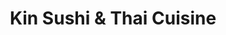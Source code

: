 ---
layout: place
title: "Kin Sushi & Thai Cuisine"
permalink: /illinois/chicago/kin-sushi-thai-cuisine.html
stateAbbr: IL
stateName: Illinois
cityName: Chicago
seo:
  name: "Kin Sushi & Thai Cuisine"
  type: Restaurant
  links: http://www.kinsushiandthai.com/
description: "Mixed Asian eats & BYOB in a clubby, low-lit setting with black walls, ductwork & a lounge area. Kin Sushi & Thai Cuisine serves delicious sushi in Chicago, Illinois. Try fresh Japanese dishes for a great dining experience. Available for takeout, delivery, lunch, and dinner."
place_id: ChIJLy48c9HSD4gRLrpihKmHjRs
photos:
  - name: >-
      places/ChIJLy48c9HSD4gRLrpihKmHjRs/photos/AeeoHcJFzR3VF76YWfVz_yM3pDfe35fhKMSMCsB6Zjnv8xaf2QaeVpIheKeIx6g1dpQsqFX8aUYlhCY-eTtG4yyWcBXBkCyIDdUf3KaCkOswxLE8xxrgzSk7ABS1BdxfgvzpbaJ_manwVfjvHRtlCbKlFT2azpclUjlrQVUYTfPl1urKTG4cHH0Ik629XYELe5GNb4ED6BjbWX57mJ3ToqbYx3OXjQr2V55A5z-fWQMcgY0gfaIbKFYnMPs9gRwCqUXFhhbnl-0a2sTqelgTN6SvzG_Geu2i9HZe59I8RRup5xw0I0U4wZ1PzofOdRtKfxGwAzIdNi-OAu5W9zZpNuZ_9nbLh469f0Jy8JgWmJuORKnHveQS7_Jht7REPJ5pI4ieaB8X6WnhgKLZ76oHDiNbn6HKHRP9cLOXvybUyI2SQZB3RA
    widthPx: 4800
    heightPx: 2700
    authorAttributions:
      - displayName: G. Yang
        uri: https://maps.google.com/maps/contrib/108823870081794620602
        photoUri: >-
          https://lh3.googleusercontent.com/a-/ALV-UjXnMNaF4UJW9yLHPPAcdMF1Okj-jdYnstQnNu2QUPc00BkecTL9fQ=s100-p-k-no-mo
    flagContentUri: >-
      https://www.google.com/local/imagery/report/?cb_client=maps_api_places.places_api&image_key=!1e10!2sCIHM0ogKEICAgIDq8aTTXA&hl=en-US
    googleMapsUri: >-
      https://www.google.com/maps/place//data=!3m4!1e2!3m2!1sCIHM0ogKEICAgIDq8aTTXA!2e10!4m2!3m1!1s0x880fd2d1733c2e2f:0x1b8d87a98462ba2e
  - name: >-
      places/ChIJLy48c9HSD4gRLrpihKmHjRs/photos/AeeoHcJ3pQmLegh1uTiSxUvjyytSU9k5PJ_Akby8fdrBhqoZIrnihoZjVx3NUD4NGxbC8lEV740R7U62hWi1ZP4E5025Pur-tC_tsPmDnB6QJK-i-3nRTrVHViKUKUfksTLLQL-_7uEac30NA2Rvp-wg9MPlg12F0c2gs9I7DVMvXMuzCDoFX7V5SVZkiTjjj2NjNxmSOi6H2jfA-RoSEKWOSlEMi__Rbf7_jAkD946Dqx-d2PwIe1KHZ2x2fX0z09iEsENnf8W8jVxbVY5X7kQXZ3lSEnCexRGwrGYgRNlqPNjn7Q
    widthPx: 800
    heightPx: 800
    authorAttributions:
      - displayName: Kin Sushi & Thai Cuisine
        uri: https://maps.google.com/maps/contrib/113242352453178870649
        photoUri: >-
          https://lh3.googleusercontent.com/a/ACg8ocLmS5GisSMeAIU5IoAejfMFCKAi3QJHhGg2f4TnS8gtD5Uh3g=s100-p-k-no-mo
    flagContentUri: >-
      https://www.google.com/local/imagery/report/?cb_client=maps_api_places.places_api&image_key=!1e10!2sAF1QipMRd5kk2La7Glx8B766wdqB_iRgxxAZ8ehGAUKe&hl=en-US
    googleMapsUri: >-
      https://www.google.com/maps/place//data=!3m4!1e2!3m2!1sAF1QipMRd5kk2La7Glx8B766wdqB_iRgxxAZ8ehGAUKe!2e10!4m2!3m1!1s0x880fd2d1733c2e2f:0x1b8d87a98462ba2e
  - name: >-
      places/ChIJLy48c9HSD4gRLrpihKmHjRs/photos/AeeoHcIy3lyzMsnUpBr-ejOgLPBrDO3cJA2VCPpg3LuAskiZOKKK7yRV68IOBa8whj5ShJm4vjd-KJbLsVLVnX4WONgBVUtAqxz8VF0EBxBVnKXK9AasjSbExuek3P1_eCWjQ39h657Y0_xGVVlLN0jeuL0sriBIwntAEXJ6eiqD3V5PXTvPW-E6eUmefl4bgnu-hPh_1akvDhY4mrFpv2d78Z745yryGmpsccxNZ4li9h3GOlSICO-MZLFVa8GwzgE8LzAMFLI297XcokNpTOMzz31-Dngi-_G3GMNgN_zLgbJACA
    widthPx: 3891
    heightPx: 2648
    authorAttributions:
      - displayName: Kin Sushi & Thai Cuisine
        uri: https://maps.google.com/maps/contrib/113242352453178870649
        photoUri: >-
          https://lh3.googleusercontent.com/a/ACg8ocLmS5GisSMeAIU5IoAejfMFCKAi3QJHhGg2f4TnS8gtD5Uh3g=s100-p-k-no-mo
    flagContentUri: >-
      https://www.google.com/local/imagery/report/?cb_client=maps_api_places.places_api&image_key=!1e10!2sAF1QipMsap4hhBalgvIirr4q4Y0sz-N8Ruk0bnO07DBS&hl=en-US
    googleMapsUri: >-
      https://www.google.com/maps/place//data=!3m4!1e2!3m2!1sAF1QipMsap4hhBalgvIirr4q4Y0sz-N8Ruk0bnO07DBS!2e10!4m2!3m1!1s0x880fd2d1733c2e2f:0x1b8d87a98462ba2e
  - name: >-
      places/ChIJLy48c9HSD4gRLrpihKmHjRs/photos/AeeoHcIDTB-kN9PBQizfyOcNkECwujjSVY0oy5NYd6pVr2xZElkZBWxEMIOqucMy2emo_qqKdEX_I0yk8D60ZYFF2lm8VxdtunkUPfiQy1Nwubvs4jjkQy9AkYHGEY16AX0RrCdBaHQlNb4vL5EE3uB_6dQdpathPveRDPxjFBhFbPYDdJI7RBmTVK3Gscy11xq5Glh_NsmEJKrnp8dyzS2V_ha3lnrMMMK4wcCAYjkzCQF18nL_fVW4zxQaXzcr1vpGvL56B2AHmNhvnRH3zbYJxXhOtVvFCvM0Mqtvea1oiURyIg
    widthPx: 4032
    heightPx: 3024
    authorAttributions:
      - displayName: Kin Sushi & Thai Cuisine
        uri: https://maps.google.com/maps/contrib/113242352453178870649
        photoUri: >-
          https://lh3.googleusercontent.com/a/ACg8ocLmS5GisSMeAIU5IoAejfMFCKAi3QJHhGg2f4TnS8gtD5Uh3g=s100-p-k-no-mo
    flagContentUri: >-
      https://www.google.com/local/imagery/report/?cb_client=maps_api_places.places_api&image_key=!1e10!2sAF1QipNnj5eg49mFgKNRnv6-J3AwQgh31dimpKcarwGg&hl=en-US
    googleMapsUri: >-
      https://www.google.com/maps/place//data=!3m4!1e2!3m2!1sAF1QipNnj5eg49mFgKNRnv6-J3AwQgh31dimpKcarwGg!2e10!4m2!3m1!1s0x880fd2d1733c2e2f:0x1b8d87a98462ba2e
  - name: >-
      places/ChIJLy48c9HSD4gRLrpihKmHjRs/photos/AeeoHcJ69uPGfABOir5As10Fghqm9fc1ryw8icYmYScpLyVFEuPRvifjfD_OC4KKm8Uk4Evdbg9kSG-eMTEqp-EJp8iJGmmsC2qmhtENd-FcV-DY_aQa7dCWD4NkOCSEsfICqp7dYb6wKvZTx4s0XoQCgKTw5OUOfPCcUynz4JToEUJME54telZZI993wrun7zNTfI1ZDVWUWqgOl8V0Kathsd0TSX0ZpVCaxcHWr0mhAT0UeUrdoxryMOVeQ_KogMYibSROuytejrkpM35aDwh1K1y83MYt1Hwhnjlxj-gpULSB0A
    widthPx: 3674
    heightPx: 2076
    authorAttributions:
      - displayName: Kin Sushi & Thai Cuisine
        uri: https://maps.google.com/maps/contrib/113242352453178870649
        photoUri: >-
          https://lh3.googleusercontent.com/a/ACg8ocLmS5GisSMeAIU5IoAejfMFCKAi3QJHhGg2f4TnS8gtD5Uh3g=s100-p-k-no-mo
    flagContentUri: >-
      https://www.google.com/local/imagery/report/?cb_client=maps_api_places.places_api&image_key=!1e10!2sAF1QipMFf73aDy57A9I6oojSy2LxlTCJoyHpp2Q0VHV5&hl=en-US
    googleMapsUri: >-
      https://www.google.com/maps/place//data=!3m4!1e2!3m2!1sAF1QipMFf73aDy57A9I6oojSy2LxlTCJoyHpp2Q0VHV5!2e10!4m2!3m1!1s0x880fd2d1733c2e2f:0x1b8d87a98462ba2e
  - name: >-
      places/ChIJLy48c9HSD4gRLrpihKmHjRs/photos/AeeoHcIDDB21HNyLkeW6OT6EcbWT2qwoOVTh4kv6dMgZN4F9esb9O3pHUsJ-FW9XwVQVoiPfAlbBhGPJfcv1Z-7pDTtGT6EjPK1xk1etSIAZDyg_OFQz9ZctGDF8Ys4twjduBD8yqDpcuSpb6BfDsRVT00ZQ00URESg3pCVETb0wvQw61gy7NTUIyRifA-zCfbjfBH6JNqrOxAaC4bp0Bi-VNWy2BmB2KGIzGCJBVc4pGBoK_srHarO8v3P3JLc-pwRcIzYKzZxRhJGYxgD0LfBcan7_DG8CqH_i-J1vclluduPncw
    widthPx: 4032
    heightPx: 3024
    authorAttributions:
      - displayName: Kin Sushi & Thai Cuisine
        uri: https://maps.google.com/maps/contrib/113242352453178870649
        photoUri: >-
          https://lh3.googleusercontent.com/a/ACg8ocLmS5GisSMeAIU5IoAejfMFCKAi3QJHhGg2f4TnS8gtD5Uh3g=s100-p-k-no-mo
    flagContentUri: >-
      https://www.google.com/local/imagery/report/?cb_client=maps_api_places.places_api&image_key=!1e10!2sAF1QipOLmfv23VSu_CBYp0Y1f_DvmJN4FLRaLtcOmuF3&hl=en-US
    googleMapsUri: >-
      https://www.google.com/maps/place//data=!3m4!1e2!3m2!1sAF1QipOLmfv23VSu_CBYp0Y1f_DvmJN4FLRaLtcOmuF3!2e10!4m2!3m1!1s0x880fd2d1733c2e2f:0x1b8d87a98462ba2e
  - name: >-
      places/ChIJLy48c9HSD4gRLrpihKmHjRs/photos/AeeoHcJiXENSeBmF3Iduk0sThSUwoKYz86FqPg94IJ_gDkF2FlyHebXI_8zQAqxdUoJuQdh1vi_Ow3ezKoqSc4OQ3MXROlQtg_6htgAkQmCBiCTwtn93EntZ1vVG2wK3uZhynXSGJpeNGE0oKOw01wyUSJGgcqowDDpD7lKprJY4qPaeTIhIFIY_mP4CX1G_pxNKoUHxC7OA0ghQgkr9KNut4DjqqCYm1k-GDrwe8gcrrk1IranKgylfGd7V_GV7Njdv6HlFsdfD11HztZm5EtVrtXa6Wg-VudZusPUljgW8z6J80Q
    widthPx: 800
    heightPx: 800
    authorAttributions:
      - displayName: Kin Sushi & Thai Cuisine
        uri: https://maps.google.com/maps/contrib/113242352453178870649
        photoUri: >-
          https://lh3.googleusercontent.com/a/ACg8ocLmS5GisSMeAIU5IoAejfMFCKAi3QJHhGg2f4TnS8gtD5Uh3g=s100-p-k-no-mo
    flagContentUri: >-
      https://www.google.com/local/imagery/report/?cb_client=maps_api_places.places_api&image_key=!1e10!2sAF1QipNcGzT8Bn3mh2R9OZuFjVo8NMYAVIe3vCfkZlgQ&hl=en-US
    googleMapsUri: >-
      https://www.google.com/maps/place//data=!3m4!1e2!3m2!1sAF1QipNcGzT8Bn3mh2R9OZuFjVo8NMYAVIe3vCfkZlgQ!2e10!4m2!3m1!1s0x880fd2d1733c2e2f:0x1b8d87a98462ba2e
  - name: >-
      places/ChIJLy48c9HSD4gRLrpihKmHjRs/photos/AeeoHcIjpPaPt9_PwSliEjDJmKyz3XVyTvT2rLq1ayKjvgAplZYGkFfkhgCCFORn1EALIwqcueQ74znLmeocJ85SsSWnO9uaq-HbeP9_dtT4YLBztDMZZwqOa9_B2W0-6pTzXO3t2r_pR7OW_ovF9kFCbc9c8J_pczxxbs5qD8Xpl8SEVwZsmnLZjEEHxDFEgBdkfvdGHy8tFZoJTqoZOi1-Veu7Myi0kXhqJKghTD0umQe6Qe48xW89lUcHcmqJFrq2ksd_q0AU9o_EmlKXLsgpM9D7bveQVRBGacwHLAysXhfMScASRJ9-p-GEZji-XLX84Tz_34zIG1FQKV6Cw-Twhyr6xxS1bWwomz5CAdmazV84jhUiYku2bOEnXbPZPlrSnVHV3YHURRJWyD7faPNiN-Up0smdVl4_xKOKe5BGbOtp4oDo
    widthPx: 4080
    heightPx: 3072
    authorAttributions:
      - displayName: M D
        uri: https://maps.google.com/maps/contrib/104414129171624846504
        photoUri: >-
          https://lh3.googleusercontent.com/a-/ALV-UjVfRfBTwKldWcKHfr_0YRQ-Vor6uBb0_yFAhtSb0A6Y7YKRdfg=s100-p-k-no-mo
    flagContentUri: >-
      https://www.google.com/local/imagery/report/?cb_client=maps_api_places.places_api&image_key=!1e10!2sCIHM0ogKEICAgICPgezwkQE&hl=en-US
    googleMapsUri: >-
      https://www.google.com/maps/place//data=!3m4!1e2!3m2!1sCIHM0ogKEICAgICPgezwkQE!2e10!4m2!3m1!1s0x880fd2d1733c2e2f:0x1b8d87a98462ba2e
  - name: >-
      places/ChIJLy48c9HSD4gRLrpihKmHjRs/photos/AeeoHcLB0VX3hfLEZ9mE3zB_6nUv6K9pJCxysQCFM_dI4qIG_QhWbMmLmFK1VAFudbd_GtwwOEdPzfufU8cI8h38NDUQpoz9PMM5L4k8pJDw1ybbnXsZhq7iitAlR7tY7OZ8VmTJvsssJDik6UpABwzr8vUwHbVgGTvt2xfa_3U7v3ao8_a7hOB7xqkXYDpbQwMplC9Y-RahIVUVvQJeBrpxChKKGOhhI9iFesrJnd3aKYTbVYffGDIJM70h7MbK7WR47WPAjlU96oyj-NYshmFGlotzX7d5mnHX3DQghSYy0SZ_VQ
    widthPx: 4032
    heightPx: 3024
    authorAttributions:
      - displayName: Kin Sushi & Thai Cuisine
        uri: https://maps.google.com/maps/contrib/113242352453178870649
        photoUri: >-
          https://lh3.googleusercontent.com/a/ACg8ocLmS5GisSMeAIU5IoAejfMFCKAi3QJHhGg2f4TnS8gtD5Uh3g=s100-p-k-no-mo
    flagContentUri: >-
      https://www.google.com/local/imagery/report/?cb_client=maps_api_places.places_api&image_key=!1e10!2sAF1QipPINStFrIZbFjsKmCJVDaOHPwyHojOCLfn6q0aE&hl=en-US
    googleMapsUri: >-
      https://www.google.com/maps/place//data=!3m4!1e2!3m2!1sAF1QipPINStFrIZbFjsKmCJVDaOHPwyHojOCLfn6q0aE!2e10!4m2!3m1!1s0x880fd2d1733c2e2f:0x1b8d87a98462ba2e
  - name: >-
      places/ChIJLy48c9HSD4gRLrpihKmHjRs/photos/AeeoHcK3lGngblbwmoC6kPK8vxcETYMtcnTVqaXqBkyXkjioJfxjyRy1UpueGS0tjdE5nRPRpFpApLx8pHUUb2l6ojqMNVoIBw78ls2RbXoIcH9TMXT3hjlkhwPQmfu7pa3UEFJY39aGGKnC2XOaqholnqCgI5BE5RyasMO2_kAoN_KT_2rbsp4ija4YkkSYN4MoilhTvMHvjik_mJ8wJjz5laLq_UtbKrN_7cFXU_rmQProvLe_AaVygy1LVYoxOGYDl-AE8Cn4HlQiB6dyCpmCJ29NoA7ddpu4apx81YXrycrzyxRCVkx4CI78e-ZCRwQtJXlE-u5HuwNx2x4ZQtE7ptSiXerrIIMfe_hf_RUQHT1BWsEbwli1OJJAXZcmZQ0xvamZhcDoe7JMvG0ySd3yjuNwqxFy2GEtikT3_HuqzQLqY5s
    widthPx: 4608
    heightPx: 3456
    authorAttributions:
      - displayName: Manisha Barse
        uri: https://maps.google.com/maps/contrib/101906020086529038311
        photoUri: >-
          https://lh3.googleusercontent.com/a/ACg8ocIo5KyFc22NpkmVeYNUSmpnRqTqHUZJTZDeeJI1Jpx2W1_txg=s100-p-k-no-mo
    flagContentUri: >-
      https://www.google.com/local/imagery/report/?cb_client=maps_api_places.places_api&image_key=!1e10!2sCIHM0ogKEICAgIDHwPfTygE&hl=en-US
    googleMapsUri: >-
      https://www.google.com/maps/place//data=!3m4!1e2!3m2!1sCIHM0ogKEICAgIDHwPfTygE!2e10!4m2!3m1!1s0x880fd2d1733c2e2f:0x1b8d87a98462ba2e
address: 1132 N Milwaukee Ave, Chicago, IL 60642, USA
street: 1132 N Milwaukee Ave
city: Chicago
state: IL
zip: '60642'
country: USA
neighborhood: West Town
latitude: '41.902170'
longitude: '-87.665074'
accessibility_options:
  wheelchairAccessibleEntrance: true
  wheelchairAccessibleRestroom: true
  wheelchairAccessibleSeating: true
business_status: OPERATIONAL
name: Kin Sushi & Thai Cuisine
google_maps_links:
  directionsUri: >-
    https://www.google.com/maps/dir//''/data=!4m7!4m6!1m1!4e2!1m2!1m1!1s0x880fd2d1733c2e2f:0x1b8d87a98462ba2e!3e0
  placeUri: https://maps.google.com/?cid=1985392172880542254
  writeAReviewUri: >-
    https://www.google.com/maps/place//data=!4m3!3m2!1s0x880fd2d1733c2e2f:0x1b8d87a98462ba2e!12e1
  reviewsUri: >-
    https://www.google.com/maps/place//data=!4m4!3m3!1s0x880fd2d1733c2e2f:0x1b8d87a98462ba2e!9m1!1b1
  photosUri: >-
    https://www.google.com/maps/place//data=!4m3!3m2!1s0x880fd2d1733c2e2f:0x1b8d87a98462ba2e!10e5
primary_type: Asian Restaurant
opening_hours:
  regular: null
  current: null
secondary_opening_hours:
  regular:
    weekdayDescriptions: null
    type: null
  current:
    weekdayDescriptions: null
    type: null
phone: (773) 772-2722
price_level: PRICE_LEVEL_MODERATE
price_range: $10 &ndash; $20
rating: '4.4'
rating_count: 0
website: http://www.kinsushiandthai.com/
reviews:
  - name: >-
      places/ChIJLy48c9HSD4gRLrpihKmHjRs/reviews/ChZDSUhNMG9nS0VJQ0FnSUNfeTlMQkpREAE
    relativePublishTimeDescription: 2 months ago
    rating: 5
    text:
      text: >-
        I liked the Corn Korokke as an alternative vegetarian appetizer. It was
        a good texture, flavor was a little plain, but it paired well with some
        of the spicier and more flavorful fare.


        Tom Kha soup was the right balance of sweet and spicy for me. Not a huge
        fan of the cherry tomatoes in the soup but they were very fresh.


        Basil Fried Rice was excellent. Great spice level, the jalapeno was a
        great addition to this dish.


        Decor is unassuming but cozy. I thought the candles and plants were a
        thoughtful addition that added to the vibe.


        Server was very welcoming and pleasant.
      languageCode: en
    originalText:
      text: >-
        I liked the Corn Korokke as an alternative vegetarian appetizer. It was
        a good texture, flavor was a little plain, but it paired well with some
        of the spicier and more flavorful fare.


        Tom Kha soup was the right balance of sweet and spicy for me. Not a huge
        fan of the cherry tomatoes in the soup but they were very fresh.


        Basil Fried Rice was excellent. Great spice level, the jalapeno was a
        great addition to this dish.


        Decor is unassuming but cozy. I thought the candles and plants were a
        thoughtful addition that added to the vibe.


        Server was very welcoming and pleasant.
      languageCode: en
    authorAttribution:
      displayName: Mac Donald
      uri: https://www.google.com/maps/contrib/104584373032406571389/reviews
      photoUri: >-
        https://lh3.googleusercontent.com/a-/ALV-UjU256Sc727cPQkEsSPY3W2e4j7aOYnNHzCn0Szb91DIgg8YlJWv=s128-c0x00000000-cc-rp-mo-ba2
    publishTime: '2025-01-19T01:31:18.835239Z'
    flagContentUri: >-
      https://www.google.com/local/review/rap/report?postId=ChZDSUhNMG9nS0VJQ0FnSUNfeTlMQkpREAE&d=17924085&t=1
    googleMapsUri: >-
      https://www.google.com/maps/reviews/data=!4m6!14m5!1m4!2m3!1sChZDSUhNMG9nS0VJQ0FnSUNfeTlMQkpREAE!2m1!1s0x880fd2d1733c2e2f:0x1b8d87a98462ba2e
  - name: >-
      places/ChIJLy48c9HSD4gRLrpihKmHjRs/reviews/ChdDSUhNMG9nS0VJQ0FnSURMd1B6bTJnRRAB
    relativePublishTimeDescription: 9 months ago
    rating: 4
    text:
      text: >-
        Service is so so nice! We really enjoyed the cashew chicken. The green
        curry has a spicy kick to it, but I personally didn’t enjoy the texture
        of the vegetables. The sushi was also great!
      languageCode: en
    originalText:
      text: >-
        Service is so so nice! We really enjoyed the cashew chicken. The green
        curry has a spicy kick to it, but I personally didn’t enjoy the texture
        of the vegetables. The sushi was also great!
      languageCode: en
    authorAttribution:
      displayName: Louisa Gtg
      uri: https://www.google.com/maps/contrib/109982022998947536455/reviews
      photoUri: >-
        https://lh3.googleusercontent.com/a-/ALV-UjWwqUnrtTByyyIhyxn4QCfdB4tWAJS0jFZ0gw4KAqvGazG5iGuq=s128-c0x00000000-cc-rp-mo-ba4
    publishTime: '2024-06-24T14:01:35.668460Z'
    flagContentUri: >-
      https://www.google.com/local/review/rap/report?postId=ChdDSUhNMG9nS0VJQ0FnSURMd1B6bTJnRRAB&d=17924085&t=1
    googleMapsUri: >-
      https://www.google.com/maps/reviews/data=!4m6!14m5!1m4!2m3!1sChdDSUhNMG9nS0VJQ0FnSURMd1B6bTJnRRAB!2m1!1s0x880fd2d1733c2e2f:0x1b8d87a98462ba2e
  - name: >-
      places/ChIJLy48c9HSD4gRLrpihKmHjRs/reviews/ChdDSUhNMG9nS0VJQ0FnSURId1BmVDBnRRAB
    relativePublishTimeDescription: 7 months ago
    rating: 5
    text:
      text: >-
        A great find for both Sushi and Thai food! I visited this place for the
        first time with friends and absolutely loved it. The ambience is
        beautiful, with plenty of plants creating a calm and relaxing
        atmosphere. The staff was welcoming and attentive. There lots of variety
        options on the menu, all at an affordable price with good portion sizes.
        We tried the cucumber salad and Philadelphia in apprtizers, volcano and
        sunrise sushis in addition to Kee Mao, all of which were delicious!
        Definitely a spot worth revisiting if you're craving a mix of fresh
        sushi and flavorful Thai dishes.
      languageCode: en
    originalText:
      text: >-
        A great find for both Sushi and Thai food! I visited this place for the
        first time with friends and absolutely loved it. The ambience is
        beautiful, with plenty of plants creating a calm and relaxing
        atmosphere. The staff was welcoming and attentive. There lots of variety
        options on the menu, all at an affordable price with good portion sizes.
        We tried the cucumber salad and Philadelphia in apprtizers, volcano and
        sunrise sushis in addition to Kee Mao, all of which were delicious!
        Definitely a spot worth revisiting if you're craving a mix of fresh
        sushi and flavorful Thai dishes.
      languageCode: en
    authorAttribution:
      displayName: Manisha Barse
      uri: https://www.google.com/maps/contrib/101906020086529038311/reviews
      photoUri: >-
        https://lh3.googleusercontent.com/a/ACg8ocIo5KyFc22NpkmVeYNUSmpnRqTqHUZJTZDeeJI1Jpx2W1_txg=s128-c0x00000000-cc-rp-mo-ba6
    publishTime: '2024-09-11T05:18:25.866600Z'
    flagContentUri: >-
      https://www.google.com/local/review/rap/report?postId=ChdDSUhNMG9nS0VJQ0FnSURId1BmVDBnRRAB&d=17924085&t=1
    googleMapsUri: >-
      https://www.google.com/maps/reviews/data=!4m6!14m5!1m4!2m3!1sChdDSUhNMG9nS0VJQ0FnSURId1BmVDBnRRAB!2m1!1s0x880fd2d1733c2e2f:0x1b8d87a98462ba2e
  - name: >-
      places/ChIJLy48c9HSD4gRLrpihKmHjRs/reviews/ChZDSUhNMG9nS0VJQ0FnSUNQZ2V6d1lREAE
    relativePublishTimeDescription: 4 months ago
    rating: 5
    text:
      text: >-
        Absolutely wonderful meal. The sushi was everything and more that I was
        craving. Crab Rangoon was also 10/10.


        Service was extremely fast. Will definitely be coming back.
      languageCode: en
    originalText:
      text: >-
        Absolutely wonderful meal. The sushi was everything and more that I was
        craving. Crab Rangoon was also 10/10.


        Service was extremely fast. Will definitely be coming back.
      languageCode: en
    authorAttribution:
      displayName: M D
      uri: https://www.google.com/maps/contrib/104414129171624846504/reviews
      photoUri: >-
        https://lh3.googleusercontent.com/a-/ALV-UjVfRfBTwKldWcKHfr_0YRQ-Vor6uBb0_yFAhtSb0A6Y7YKRdfg=s128-c0x00000000-cc-rp-mo
    publishTime: '2024-11-25T01:03:27.507235Z'
    flagContentUri: >-
      https://www.google.com/local/review/rap/report?postId=ChZDSUhNMG9nS0VJQ0FnSUNQZ2V6d1lREAE&d=17924085&t=1
    googleMapsUri: >-
      https://www.google.com/maps/reviews/data=!4m6!14m5!1m4!2m3!1sChZDSUhNMG9nS0VJQ0FnSUNQZ2V6d1lREAE!2m1!1s0x880fd2d1733c2e2f:0x1b8d87a98462ba2e
  - name: >-
      places/ChIJLy48c9HSD4gRLrpihKmHjRs/reviews/ChZDSUhNMG9nS0VJQ0FnSURkMXFpdEtREAE
    relativePublishTimeDescription: 3 months ago
    rating: 5
    text:
      text: >-
        I have been here multiple times, as well as ordered through delivery
        apps. I am not sure why I have not reviewed this place sooner because I
        LOVE IT. I'm obsessed with their Veggies Crunch sushi, Thai Tea, and
        enjoy their Corn Korokke, Veggie Rolls, Tempura Apps, and Miso Soup as
        appetizers. I've brought others who have had Garlic Chicken, Chicken
        Katsu, Ramen and other sushi options and they all loved it. Totally
        recommend this place. There is a woman who serves us who is always very
        kind and attentive and I hope I learn her name eventually because she
        makes the experience better as well!
      languageCode: en
    originalText:
      text: >-
        I have been here multiple times, as well as ordered through delivery
        apps. I am not sure why I have not reviewed this place sooner because I
        LOVE IT. I'm obsessed with their Veggies Crunch sushi, Thai Tea, and
        enjoy their Corn Korokke, Veggie Rolls, Tempura Apps, and Miso Soup as
        appetizers. I've brought others who have had Garlic Chicken, Chicken
        Katsu, Ramen and other sushi options and they all loved it. Totally
        recommend this place. There is a woman who serves us who is always very
        kind and attentive and I hope I learn her name eventually because she
        makes the experience better as well!
      languageCode: en
    authorAttribution:
      displayName: Nayeli Barajas
      uri: https://www.google.com/maps/contrib/109247847625330593044/reviews
      photoUri: >-
        https://lh3.googleusercontent.com/a-/ALV-UjXCNZMEOwgPVPXMFV-efdieQfi9-TOrK5hmQ8naOP3vqIwKSf5A=s128-c0x00000000-cc-rp-mo-ba5
    publishTime: '2025-01-03T21:43:43.988985Z'
    flagContentUri: >-
      https://www.google.com/local/review/rap/report?postId=ChZDSUhNMG9nS0VJQ0FnSURkMXFpdEtREAE&d=17924085&t=1
    googleMapsUri: >-
      https://www.google.com/maps/reviews/data=!4m6!14m5!1m4!2m3!1sChZDSUhNMG9nS0VJQ0FnSURkMXFpdEtREAE!2m1!1s0x880fd2d1733c2e2f:0x1b8d87a98462ba2e
parking_options:
  freeStreetParking: true
  paidStreetParking: true
  valetParking: false
payment_options:
  acceptsCreditCards: true
  acceptsDebitCards: true
  acceptsCashOnly: false
  acceptsNfc: true
allow_dogs: null
curbside_pickup: null
delivery: true
dine_in: true
good_for_children: true
good_for_groups: true
good_for_sports: false
live_music: false
menu_for_children: true
outdoor_seating: false
reservable: true
restroom: true
serves_beer: null
serves_breakfast: false
serves_brunch: false
serves_cocktails: null
serves_coffee: false
serves_dinner: true
serves_dessert: true
serves_lunch: true
serves_vegetarian_food: true
serves_wine: true
takeout: true
update_category: essentials
summary: >-
  Mixed Asian eats & BYOB in a clubby, low-lit setting with black walls,
  ductwork & a lounge area.

---
